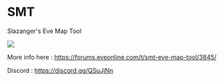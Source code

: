 # SMT
Slazanger's Eve Map Tool

![](https://github.com/rafaga/SMT/workflows/NET_Core_CI/badge.svg)

More info here : https://forums.eveonline.com/t/smt-eve-map-tool/3845/

Discord :  https://discord.gg/QSuJjNn
